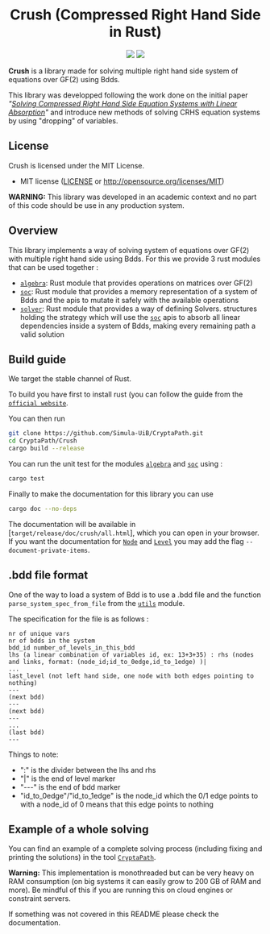 <h1 align="center">Crush (Compressed Right Hand Side in Rust)</h1>

<p align="center">
    <a href="https://github.com/Simula-UiB/CryptaPath/blob/master/AUTHORS"><img src="https://img.shields.io/badge/authors-SimulaUIB-orange.svg"></a>
    <a href="https://github.com/Simula-UiB/CryptaPath/blob/master/LICENSE"><img src="https://img.shields.io/badge/license-MIT-blue.svg"></a>
</p>


__Crush__ is a library made for solving multiple right hand side system of equations over GF(2) using Bdds.

This library was developped following the work done on the initial paper *"[Solving Compressed Right Hand Side Equation Systems with Linear Absorption][crhs]"* and introduce new methods of solving CRHS equation systems by using "dropping" of variables.

## License

Crush is licensed under the MIT License.

* MIT license ([LICENSE](../LICENSE) or http://opensource.org/licenses/MIT)


**WARNING:** This library was developed in an academic context and no part of this code should be use in any production system.

## Overview

This library implements a way of solving system of equations over GF(2) with multiple right hand side using Bdds. For this we provide
3 rust modules that can be used together : 

- [`algebra`](src/algebra): Rust module that provides operations on matrices over GF(2)
- [`soc`](src/soc): Rust module that provides a memory representation of a system of Bdds and the apis to mutate it safely with the available operations
- [`solver`](src/solver): Rust module that provides a way of defining Solvers. structures holding the strategy which will use the [`soc`](soc) apis to absorb all linear dependencies inside a system of Bdds, making every remaining path a valid solution

## Build guide

We target the stable channel of Rust.

To build you have first to install rust (you can follow the guide from the [`official website`](https://www.rust-lang.org/tools/install).

You can then run 
```bash
git clone https://github.com/Simula-UiB/CryptaPath.git
cd CryptaPath/Crush
cargo build --release
```

You can run the unit test for the modules [`algebra`](src/algebra) and [`soc`](src/soc) using :

```bash
cargo test
``` 

Finally to make the documentation for this library you can use

```bash
cargo doc --no-deps
```

The documentation will be available in [`target/release/doc/crush/all.html`], which you can open in your browser.
If you want the documentation for [`Node`](src/soc/node.rs) and [`Level`](src/soc/level.rs) you may add the flag `--document-private-items`.

## .bdd file format

One of the way to load a system of Bdd is to use a .bdd file and the function `parse_system_spec_from_file` from the [`utils`](soc/utils.rs) module.

The specification for the file is as follows :

```text
nr of unique vars
nr of bdds in the system
bdd_id number_of_levels_in_this_bdd
lhs (a linear combination of variables id, ex: 13+3+35) : rhs (nodes and links, format: (node_id;id_to_0edge,id_to_1edge) )|
...
last_level (not left hand side, one node with both edges pointing to nothing)
---
(next bdd)
---
(next bdd)
---
...
(last bdd)
---
```

Things to note:
- ":" is the divider between the lhs and rhs
- "|" is the end of level marker
- "---" is the end of bdd marker
- "id_to_0edge"/"id_to_1edge" is the node_id which the 0/1 edge points to with a node_id of 0 means that this edge points to nothing

## Example of a whole solving

You can find an example of a complete solving process (including fixing and printing the solutions) in the tool [`CryptaPath`][CryptaPath].

**Warning:** This implementation is monothreaded but can be very heavy on RAM consumption (on big systems it can easily grow to 200 GB of RAM and more). Be mindful of this if you are running this on cloud engines or constraint servers.

If something was not covered in this README please check the documentation.

[crhs]: https://link.springer.com/chapter/10.1007%2F978-3-642-30615-0_27
[CryptaPath]: https://github.com/Simula-UiB/CryptaPath